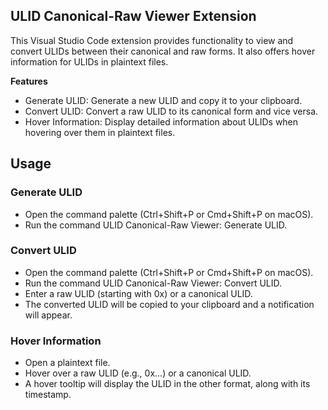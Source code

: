 ## ULID Canonical-Raw Viewer Extension

This Visual Studio Code extension provides functionality to view and convert ULIDs between their canonical and raw forms. It also offers hover information for ULIDs in plaintext files.

**Features**

- Generate ULID: Generate a new ULID and copy it to your clipboard.
- Convert ULID: Convert a raw ULID to its canonical form and vice versa.
- Hover Information: Display detailed information about ULIDs when hovering over them in plaintext files.

## Usage
### Generate ULID
- Open the command palette (Ctrl+Shift+P or Cmd+Shift+P on macOS).
- Run the command ULID Canonical-Raw Viewer: Generate ULID.

### Convert ULID
- Open the command palette (Ctrl+Shift+P or Cmd+Shift+P on macOS).
- Run the command ULID Canonical-Raw Viewer: Convert ULID.
- Enter a raw ULID (starting with 0x) or a canonical ULID.
- The converted ULID will be copied to your clipboard and a notification will appear.

### Hover Information
- Open a plaintext file.
- Hover over a raw ULID (e.g., 0x...) or a canonical ULID.
- A hover tooltip will display the ULID in the other format, along with its timestamp.